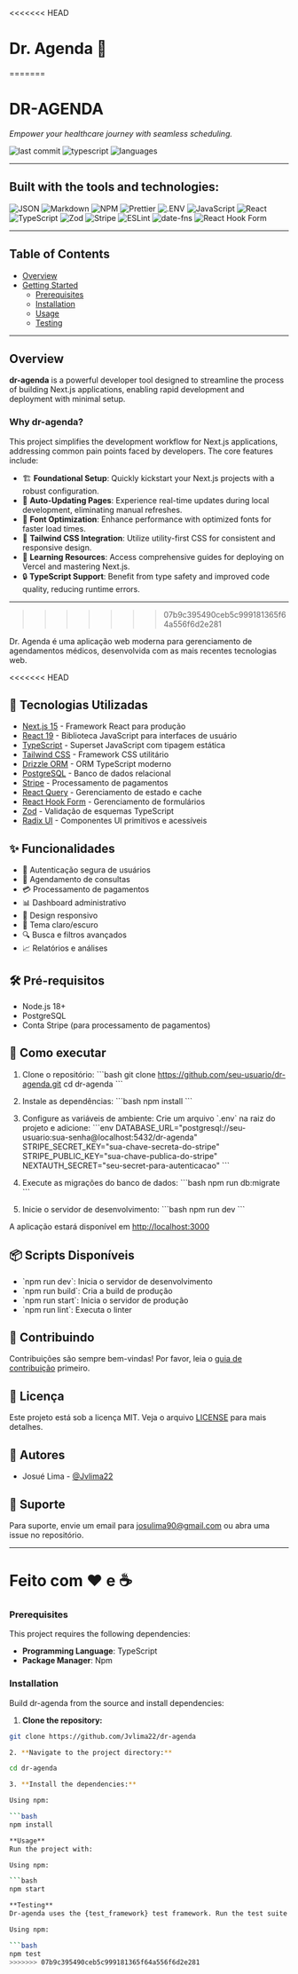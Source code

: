 <<<<<<< HEAD
# Dr. Agenda 🏥
=======
# DR-AGENDA

*Empower your healthcare journey with seamless scheduling.*

![last commit](https://img.shields.io/badge/last%20commit-yesterday-blue?style=flat-square&logo=github)
![typescript](https://img.shields.io/badge/typescript-97.9%25-blue?style=flat-square&logo=typescript)
![languages](https://img.shields.io/badge/languages-3-informational?style=flat-square)

---

## Built with the tools and technologies:

![JSON](https://img.shields.io/badge/-JSON-black?style=flat-square&logo=json)
![Markdown](https://img.shields.io/badge/-Markdown-black?style=flat-square&logo=markdown)
![NPM](https://img.shields.io/badge/-npm-CB3837?style=flat-square&logo=npm)
![Prettier](https://img.shields.io/badge/-Prettier-F7B93E?style=flat-square&logo=prettier)
![.ENV](https://img.shields.io/badge/-.ENV-yellow?style=flat-square)
![JavaScript](https://img.shields.io/badge/-JavaScript-F7DF1E?style=flat-square&logo=javascript)
![React](https://img.shields.io/badge/-React-61DAFB?style=flat-square&logo=react)
![TypeScript](https://img.shields.io/badge/-TypeScript-3178C6?style=flat-square&logo=typescript)
![Zod](https://img.shields.io/badge/-Zod-3178C6?style=flat-square)
![Stripe](https://img.shields.io/badge/-Stripe-635BFF?style=flat-square&logo=stripe)
![ESLint](https://img.shields.io/badge/-ESLint-4B32C3?style=flat-square&logo=eslint)
![date-fns](https://img.shields.io/badge/-datefns-C44569?style=flat-square)
![React Hook Form](https://img.shields.io/badge/-React%20Hook%20Form-EC5990?style=flat-square)

---

## Table of Contents

- [Overview](#overview)
- [Getting Started](#getting-started)
  - [Prerequisites](#prerequisites)
  - [Installation](#installation)
  - [Usage](#usage)
  - [Testing](#testing)

---

## Overview

**dr-agenda** is a powerful developer tool designed to streamline the process of building Next.js applications, enabling rapid development and deployment with minimal setup.

### Why dr-agenda?

This project simplifies the development workflow for Next.js applications, addressing common pain points faced by developers. The core features include:

- 🏗 **Foundational Setup**: Quickly kickstart your Next.js projects with a robust configuration.
- 🔁 **Auto-Updating Pages**: Experience real-time updates during local development, eliminating manual refreshes.
- 🔡 **Font Optimization**: Enhance performance with optimized fonts for faster load times.
- 🎨 **Tailwind CSS Integration**: Utilize utility-first CSS for consistent and responsive design.
- 📘 **Learning Resources**: Access comprehensive guides for deploying on Vercel and mastering Next.js.
- 🔒 **TypeScript Support**: Benefit from type safety and improved code quality, reducing runtime errors.

---
>>>>>>> 07b9c395490ceb5c999181365f64a556f6d2e281

Dr. Agenda é uma aplicação web moderna para gerenciamento de agendamentos médicos, desenvolvida com as mais recentes tecnologias web.

<<<<<<< HEAD
## 🚀 Tecnologias Utilizadas

- [Next.js 15](https://nextjs.org/) - Framework React para produção
- [React 19](https://reactjs.org/) - Biblioteca JavaScript para interfaces de usuário
- [TypeScript](https://www.typescriptlang.org/) - Superset JavaScript com tipagem estática
- [Tailwind CSS](https://tailwindcss.com/) - Framework CSS utilitário
- [Drizzle ORM](https://orm.drizzle.team/) - ORM TypeScript moderno
- [PostgreSQL](https://www.postgresql.org/) - Banco de dados relacional
- [Stripe](https://stripe.com/) - Processamento de pagamentos
- [React Query](https://tanstack.com/query/latest) - Gerenciamento de estado e cache
- [React Hook Form](https://react-hook-form.com/) - Gerenciamento de formulários
- [Zod](https://zod.dev/) - Validação de esquemas TypeScript
- [Radix UI](https://www.radix-ui.com/) - Componentes UI primitivos e acessíveis

## ✨ Funcionalidades

- 🔐 Autenticação segura de usuários
- 📅 Agendamento de consultas
- 💳 Processamento de pagamentos
- 📊 Dashboard administrativo
- 📱 Design responsivo
- 🌙 Tema claro/escuro
- 🔍 Busca e filtros avançados
- 📈 Relatórios e análises

## 🛠️ Pré-requisitos

- Node.js 18+
- PostgreSQL
- Conta Stripe (para processamento de pagamentos)

## 🚀 Como executar

1. Clone o repositório:
   \`\`\`bash
   git clone https://github.com/seu-usuario/dr-agenda.git
   cd dr-agenda
   \`\`\`

2. Instale as dependências:
   \`\`\`bash
   npm install
   \`\`\`

3. Configure as variáveis de ambiente:
   Crie um arquivo \`.env\` na raiz do projeto e adicione:
   \`\`\`env
   DATABASE_URL="postgresql://seu-usuario:sua-senha@localhost:5432/dr-agenda"
   STRIPE_SECRET_KEY="sua-chave-secreta-do-stripe"
   STRIPE_PUBLIC_KEY="sua-chave-publica-do-stripe"
   NEXTAUTH_SECRET="seu-secret-para-autenticacao"
   \`\`\`

4. Execute as migrações do banco de dados:
   \`\`\`bash
   npm run db:migrate
   \`\`\`

5. Inicie o servidor de desenvolvimento:
   \`\`\`bash
   npm run dev
   \`\`\`

A aplicação estará disponível em [http://localhost:3000](http://localhost:3000)

## 📦 Scripts Disponíveis

- \`npm run dev\`: Inicia o servidor de desenvolvimento
- \`npm run build\`: Cria a build de produção
- \`npm run start\`: Inicia o servidor de produção
- \`npm run lint\`: Executa o linter

## 🤝 Contribuindo

Contribuições são sempre bem-vindas! Por favor, leia o [guia de contribuição](CONTRIBUTING.md) primeiro.

## 📝 Licença

Este projeto está sob a licença MIT. Veja o arquivo [LICENSE](LICENSE) para mais detalhes.

## 👥 Autores

- Josué Lima - [@Jvlima22](https://github.com/Jvlima22)

## 💬 Suporte

Para suporte, envie um email para josulima90@gmail.com ou abra uma issue no repositório.

---

Feito com ❤️ e ☕
=======
### Prerequisites

This project requires the following dependencies:

- **Programming Language**: TypeScript  
- **Package Manager**: Npm

### Installation

Build dr-agenda from the source and install dependencies:

1. **Clone the repository:**

```bash
git clone https://github.com/Jvlima22/dr-agenda

2. **Navigate to the project directory:**

cd dr-agenda

3. **Install the dependencies:**

Using npm:

```bash
npm install

**Usage**
Run the project with:

Using npm:

```bash
npm start

**Testing**
Dr-agenda uses the {test_framework} test framework. Run the test suite with:

Using npm:

```bash
npm test
>>>>>>> 07b9c395490ceb5c999181365f64a556f6d2e281
